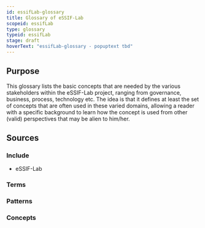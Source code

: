 ```yaml
---
id: essifLab-glossary
title: Glossary of eSSIF-Lab
scopeid: essifLab
type: glossary
typeid: essifLab
stage: draft
hoverText: "essifLab-glossary - popuptext tbd"
---
```

<!--A glossary is a list of terms with (short) explanations, usually aimed to help people understand texts around a certain (set of) topic(s) in some context(s).-->

## Purpose
<!--State the purpose(s) that this glossary aims to fulfill, in such a way that readers can easily determine whether or not it is useful for them to use it.-->
This glossary lists the basic concepts that are needed by the various stakeholders within the eSSIF-Lab project, ranging from governance, business, process, technology etc. The idea is that it defines at least the set of concepts that are often used in these varied domains, allowing a reader with a specific background to learn how the concept is used from other (valid) perspectives that may be alien to him/her.

## Sources
<!--Here, the sources should be identified from which the glossary entries (and their descriptions) are to be collected-->

### Include
<!--Specify the %%scope-files|scope-file%% that are to serve as a source for this glossary-->
* eSSIF-Lab

### Terms
<!--Specify the %%term-files|term-file%% that are to serve as a source for this glossary. If a term is defined in a scope as well as in a %%term-file%%, the latter takes precedence.-->

### Patterns
<!--Specify the %%pattern-files|pattern-file%% that are to serve as a source for this glossary. If a term is defined in a scope or as a term as well as in a %%pattern-file%%, the latter takes precedence.-->

### Concepts
<!--Specify the %%concept-files|concept-file%% that are to serve as a source for this glossary. If a term is defined in a scope, or as a term, or in a pattern as well as in a %%concept-file%%, the latter takes precedence.-->

<!--
---
## Footnotes

[//]: # This (optional) section contains any footnotes that may have been specified in the text above.

[^1]: the text for footnote [^1] goes here.

-->
